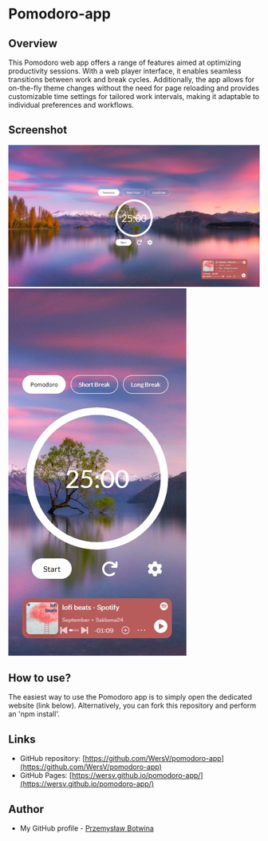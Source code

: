# Pomodoro-app

## Overview

This Pomodoro web app offers a range of features aimed at optimizing productivity sessions. With a web player interface, it enables seamless transitions between work and break cycles. Additionally, the app allows for on-the-fly theme changes without the need for page reloading and provides customizable time settings for tailored work intervals, making it adaptable to individual preferences and workflows.

## Screenshot

![](./screenshots/main-desktop.JPG)
![](./screenshots/main-mobile.JPG)

## How to use?

The easiest way to use the Pomodoro app is to simply open the dedicated website (link below). Alternatively, you can fork this repository and perform an 'npm install'.

## Links

- GitHub repository: [https://github.com/WersV/pomodoro-app](https://github.com/WersV/pomodoro-app)
- GitHub Pages: [https://wersv.github.io/pomodoro-app/](https://wersv.github.io/pomodoro-app/)

## Author

- My GitHub profile - [Przemysław Botwina](https://github.com/WersV)
